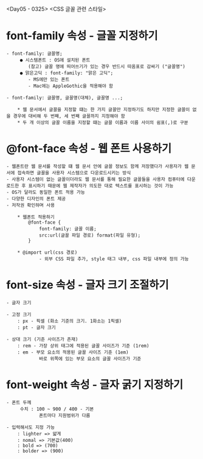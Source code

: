 <Day05 - 0325>
<CSS 글꼴 관련 스타일>

# font-family 속성 - 글꼴 지정하기
    - font-family: 글꼴명;
         ● 시스템폰트 : OS에 설치된 폰트
            (참고) 글꼴 명에 띄어쓰기가 있는 경우 반드시 따옴표로 감싸기 ("글꼴명")
         ● 맑은고딕 : font-family: "맑은 고딕";
            - MS에만 있는 폰트
            - Mac에는 AppleGothic을 적용해야 함

    - font-family: 글꼴명, 글꼴명(대체), 글꼴명 ...;

        * 웹 문서에서 글꼴을 지정할 떄는 한 가지 글꼴만 지정하기도 하지만 지정한 글꼴이 없을 경우에 대비해 두 번째, 세 번째 글꼴까지 지정해야 함
        * 두 개 이상의 글꼴 이름을 지정할 떄는 글꼴 이름과 이름 사이의 쉼표(,)로 구분


# @font-face 속성 - 웹 폰트 사용하기
    - 웹폰트란 웹 문서를 작성할 떄 웹 문서 안에 글꼴 정보도 함께 저장했다가 사용자가 웹 문서에 접속하면 글꼴을 사용자 시스템으로 다운로드시키는 방식
    - 사용자 시스템이 없는 글꼴이더라도 웹 문서를 통해 필요한 글꼴들을 사용자 컴퓨터에 다운로드한 후 표시하기 때문에 웹 제작자가 의도한 대로 텍스트를 표시하는 것이 가능
    - OS가 달라도 동일한 폰트 적용 가능
    - 다양한 디자인의 폰트 제공
    - 저작권 확인하며 사용

        * 웹폰트 적용하기
            @font-face {
                font-family: 글꼴 이름;
                src:url(글꼴 파일 경로) format(파일 유형);
            }

        * @import url(css 경로)
                - 외부 CSS 파일 추가, style 태그 내부, css 파일 내부에 정의 가능


# font-size 속성 - 글자 크기 조절하기
    - 글자 크기

    - 고정 크기
        : px - 픽셀 (화소 기준의 크기. 1화소는 1픽셀)
        : pt - 글자 크기

    - 상대 크기 (기준 사이즈가 존재)
        : rem - 가장 상위 태그에 적용된 글꼴 사이즈가 기준 (1rem)
        : em - 부모 요소의 적용된 글꼴 사이즈 기준 (1em)
                바로 위쪽에 있는 부모 요소의 글꼴 사이즈가 기준


# font-weight 속성 - 글자 굵기 지정하기
    - 폰트 두께
         수치 : 100 ~ 900 / 400 - 기본
                폰트마다 지원범위가 다름 
    
    - 입력해서도 지정 가능
        : lighter => 얇게
        : nomal => 기본값(400)
        : bold => (700)
        : bolder => (900)